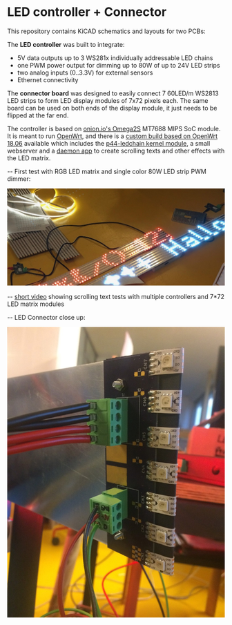 LED controller + Connector
==========================
This repository contains KiCAD schematics and layouts for two PCBs:

The **LED controller** was built to integrate:

- 5V data outputs up to 3 WS281x individually addressable LED chains
- one PWM power output for dimming up to 80W of up to 24V LED strips
- two analog inputs (0..3.3V) for external sensors
- Ethernet connectivity

The **connector board** was designed to easily connect 7 60LED/m WS2813 LED strips to form LED display modules of 7x72 pixels each. The same board can be used on both ends of the display module, it just needs to be flipped at the far end.

The controller is based on [onion.io's Omega2S](https://onion.io/omega2s) MT7688 MIPS SoC module. It is meant to run [OpenWrt](https://openwrt.org), and there is a [custom build based on OpenWrt 18.06](https://github.com/plan44/plan44-feed/tree/master/leth-config) available which includes the [p44-ledchain kernel module](https://github.com/plan44/plan44-feed/tree/master/p44-ledchain), a small webserver and a [daemon app](https://github.com/plan44/lethd) to create scrolling texts and other effects with the LED matrix.

--
First test with RGB LED matrix and single color 80W LED strip PWM dimmer:

![LED connector close up](docs/controller_test.jpg)

--
[short video](docs/modules_test.m4v) showing scrolling text tests with multiple controllers and 7*72 LED matrix modules

--
LED Connector close up:

![LED connector close up](docs/connector.jpg)
